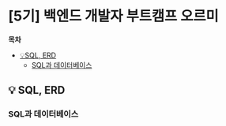 # [5기] 백엔드 개발자 부트캠프 오르미

**목차**

- [💡SQL, ERD](#SQL-ERD)
  - [SQL과 데이터베이스](#sql과-데이터베이스)

## 💡 SQL, ERD
<a id="SQL-ERD"></a>

### SQL과 데이터베이스
<a id="SQL-ERD"></a>